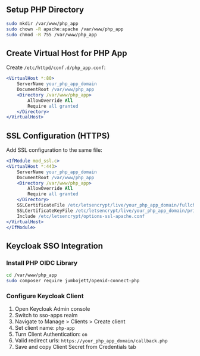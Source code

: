 ## Setup PHP Directory

```bash
sudo mkdir /var/www/php_app
sudo chown -R apache:apache /var/www/php_app
sudo chmod -R 755 /var/www/php_app
```

## Create Virtual Host for PHP App

Create `/etc/httpd/conf.d/php_app.conf`:

```apache
<VirtualHost *:80>
    ServerName your_php_app_domain
    DocumentRoot /var/www/php_app
    <Directory /var/www/php_app>
        AllowOverride All
        Require all granted
    </Directory>
</VirtualHost>
```

## SSL Configuration (HTTPS)

Add SSL configuration to the same file:

```apache
<IfModule mod_ssl.c>
<VirtualHost *:443>
    ServerName your_php_app_domain
    DocumentRoot /var/www/php_app
    <Directory /var/www/php_app>
        AllowOverride All
        Require all granted
    </Directory>
    SSLCertificateFile /etc/letsencrypt/live/your_php_app_domain/fullchain.pem
    SSLCertificateKeyFile /etc/letsencrypt/live/your_php_app_domain/privkey.pem
    Include /etc/letsencrypt/options-ssl-apache.conf
</VirtualHost>
</IfModule>
```

## Keycloak SSO Integration

### Install PHP OIDC Library

```bash
cd /var/www/php_app
sudo composer require jumbojett/openid-connect-php
```

### Configure Keycloak Client

1. Open Keycloak Admin console
2. Switch to sso-apps realm
3. Navigate to Manage > Clients > Create client
4. Set client name: `php-app`
5. Turn Client Authentication: `on`
6. Valid redirect urls: `https://your_php_app_domain/callback.php`
7. Save and copy Client Secret from Credentials tab
